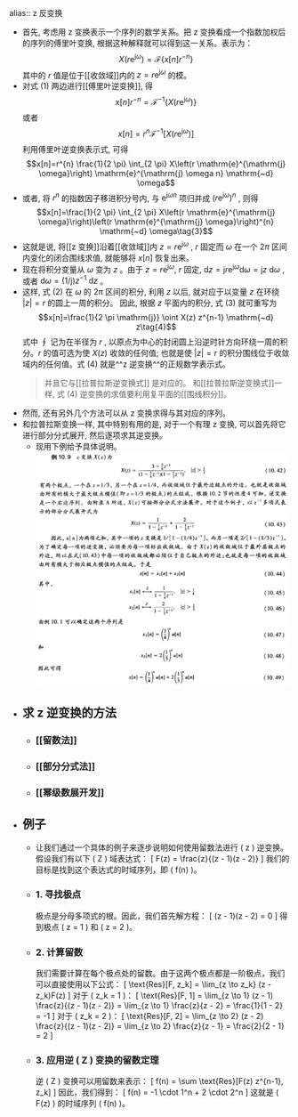 alias:: z 反变换

- 首先, 考虑用  z  变换表示一个序列的数学关系。把  z  变换看成一个指数加权后的序列的傅里叶变换, 根据这种解释就可以得到这一关系。表示为：
  $$X\left(r \mathrm{e}^{\mathrm{j} \omega}\right)=\mathcal{F}\left\{x[n] r^{-n}\right\} \tag{1}$$
  其中的  $r$  值是位于[[收敛域]]内的  $z=r \mathrm{e}^{\mathrm{j} \omega}$  的模。
- 对式 $(1)$ 两边进行[[傅里叶逆变换]], 得
  $$x[n] r^{-n}=\mathcal{F}^{-1}\left\{X\left(r \mathrm{e}^{\mathrm{j} \omega}\right)\right\}$$
  或者
  $$x[n]=r^{n} \mathcal{F}^{-1}\left[X\left(r \mathrm{e}^{\mathrm{j} \omega}\right)\right]\tag{2}
  $$
  利用傅里叶逆变换表示式, 可得
  $$x[n]=r^{n} \frac{1}{2 \pi} \int_{2 \pi} X\left(r \mathrm{e}^{\mathrm{j} \omega}\right) \mathrm{e}^{\mathrm{j} \omega n} \mathrm{~d} \omega$$
- 或者, 将  $r^{n}$  的指数因子移进积分号内, 与 $\mathrm{e}^{\mathrm{j} \omega n}$  项归并成  $\left(r \mathrm{e}^{\mathrm{j} \omega}\right)^{n}$ , 则得
  $$x[n]=\frac{1}{2 \pi} \int_{2 \pi} X\left(r \mathrm{e}^{\mathrm{j} \omega}\right)\left(r \mathrm{e}^{\mathrm{j} \omega}\right)^{n} \mathrm{~d} \omega\tag{3}$$
- 这就是说, 将[[z 变换]]沿着[[收敛域]]内  $z=r \mathrm{e}^{\mathrm{j} \omega}$ , $r$  固定而  $\omega$  在一个  $2 \pi$  区间内变化的闭合围线求值, 就能够将  $x[n]$  恢复出来。
- 现在将积分变量从  $\omega$  变为  $z$  。由于  $z=r \mathrm{e}^{\mathrm{j} \omega}$, $r$  固定,  $\mathrm{d} z=\mathrm{j} r \mathrm{e}^{\mathrm{j} \omega} \mathrm{d} \omega=\mathrm{j} z \mathrm{~d} \omega$ , 或者  $\mathrm{d} \omega=(1 / \mathrm{j}) z^{-1} \mathrm{~d} z$  。
- 这样, 式 $(2)$ 在  $\omega$  的  $2 \pi$  区间的积分, 利用  $z$  以后, 就对应于以变量  $z$  在环绕  $|z|=r$  的圆上一周的积分。
  因此, 根据  $z$ 平面内的积分, 式 $(3)$ 就可重写为
  $$x[n]=\frac{1}{2 \pi \mathrm{j}} \oint X(z) z^{n-1} \mathrm{~d} z\tag{4}$$
  式中  $\oint$  记为在半径为  $r$ , 以原点为中心的封闭圆上沿逆时针方向环绕一周的积分。$r$  的值可选为使  $X(z)$  收敛的任何值; 也就是使  $|z|=r$  的积分围线位于收敛域内的任何值。式 $(4)$ 就是^^z 逆变换^^的正规数学表示式。
  >并且它与[[拉普拉斯逆变换式]] 是对应的。
  和[[拉普拉斯逆变换式]]一样, 式 $(4)$ 逆变换的求值要利用复平面的[[围线积分]]。
- 然而, 还有另外几个方法可以从 z 变换求得与其对应的序列。
- 和拉普拉斯变换一样, 其中特别有用的是, 对于一个有理 z 变换, 可以首先将它进行部分分式展开, 然后逐项求其逆变换。
	- 现用下例给予具体说明。
	  ![image.png](../assets/image_1709997752573_0.png)
- ## 求 z 逆变换的方法
	- ### [[留数法]]
	- ### [[部分分式法]]
	- ### [[幂级数展开发]]
- ## 例子
	- 让我们通过一个具体的例子来逐步说明如何使用留数法进行 \( z \) 逆变换。假设我们有以下 \( Z \) 域表达式：
	  \[
	  F(z) = \frac{z}{(z - 1)(z - 2)}
	  \]
	  我们的目标是找到这个表达式的时域序列，即 \( f(n) \)。
	- ### 1. 寻找极点
	  极点是分母多项式的根。因此，我们首先解方程：
	  \[
	  (z - 1)(z - 2) = 0
	  \]
	  得到极点 \( z = 1 \) 和 \( z = 2 \)。
	- ### 2. 计算留数
	  我们需要计算在每个极点处的留数。由于这两个极点都是一阶极点，我们可以直接使用以下公式：
	  \[
	  \text{Res}[F, z_k] = \lim_{z \to z_k} (z - z_k)F(z)
	  \]
	  对于 \( z_k = 1 \)：
	  \[
	  \text{Res}[F, 1] = \lim_{z \to 1} (z - 1) \frac{z}{(z - 1)(z - 2)} = \lim_{z \to 1} \frac{z}{z - 2} = \frac{1}{1 - 2} = -1
	  \]
	  对于 \( z_k = 2 \)：
	  \[
	  \text{Res}[F, 2] = \lim_{z \to 2} (z - 2) \frac{z}{(z - 1)(z - 2)} = \lim_{z \to 2} \frac{z}{z - 1} = \frac{2}{2 - 1} = 2
	  \]
	- ### 3. 应用逆 \( Z \) 变换的留数定理
	  逆 \( Z \) 变换可以用留数来表示：
	  \[
	  f(n) = \sum \text{Res}[F(z) z^{n-1}, z_k]
	  \]
	  因此，我们得到：
	  \[
	  f(n) = -1 \cdot 1^n + 2 \cdot 2^n
	  \]
	  这就是 \( F(z) \) 的时域序列 \( f(n) \)。